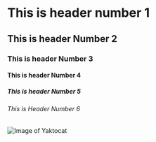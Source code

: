 # This is header number 1
## This is header Number 2
### This is header Number 3
#### This is header Number 4
##### This is header Number 5
###### This is Header Number 6
![Image of Yaktocat](https://www.vecteezy.com/photo/36324708-ai-generated-picture-of-a-tiger-walking-in-the-forest)

